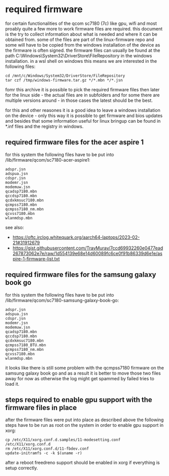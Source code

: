 # required firmware

for certain functionalities of the qcom sc7180 (7c) like gpu, wifi and most
proably quite a few more to work firmware files are required. this document
is the try to collect information about what is needed and where it can be
obtained from. some of the files are part of the linux-firmware repo and some
will have to be copied from the windows installation of the device as the
firmware is often signed. the firmware files can usually be found at the
path C:\Windows\System32\DriverStore\FileRepository in the windows
installation. in a wsl shell on windows this means we are interested in the
following files:
```
cd /mnt/c/Windows/System32/DriverStore/FileRepository
tar czf /tmp/windows-firmware.tar.gz */*.mbn */*.jsn
```
fomr this archive it is possible to pick the required firmware files then
later for the linux side - the actual files are in subfolders and for some
there are multiple versions around - in those cases the latest should be the
best.

for this and other reasones it is a good idea to leave a windows installation
on the device - only this way it is possible to get firmware and bios updates
and besides that some information useful for linux bringup can be found in
*.inf files and the registry in windows.

## required firmware files for the acer aspire 1

for this system the following files have to be put into
/lib/firmware/qcom/sc7180-acer-aspire1:
```
adspr.jsn
adspua.jsn
cdspr.jsn
modemr.jsn
modemuw.jsn
qcadsp7180.mbn
qccdsp7180.mbn
qcdxkmsuc7180.mbn
qcmpss7180.mbn
qcmpss7180_nm.mbn
qcvss7180.mbn
wlanmdsp.mbn
```

see also:
- https://oftc.irclog.whitequark.org/aarch64-laptops/2023-02-21#31912679
- https://gist.githubusercontent.com/TravMurav/7ccd69932260e0477ead267873062e7e/raw/1d554139e68e14d60089fc6ce0f91b86339d6e1e/aspire-1-firmware-list.txt

## required firmware files for the samsung galaxy book go

for this system the following files have to be put into
/lib/firmware/qcom/sc7180-samsung-galaxy-book-go:
```
adspr.jsn
adspua.jsn
cdspr.jsn
modemr.jsn
modemuw.jsn
qcadsp7180.mbn
qccdsp7180.mbn
qcdxkmsuc7180.mbn
qcmpss7180_BTU.mbn
qcmpss7180_nm.mbn
qcvss7180.mbn
wlanmdsp.mbn
```
it looks like there is still some problem with the qcmpss7180 firmware on the
samsung galaxy book go and as a result it is better to move those two files
away for now as otherwise the log might get spammed by failed tries to load
it.

## steps required to enable gpu support with the firmware files in place

after the firmware files were put into place as described above the following
steps have to be run as root on the system in order to enable gpu support in
xorg:
```
cp /etc/X11/xorg.conf.d.samples/11-modesetting.conf /etc/X11/xorg.conf.d
rm /etc/X11/xorg.conf.d/11-fbdev.conf
update-initramfs -c -k $(uname -r)
```
after a reboot freedreno support should be enabled in xorg if everything is
setup correctly.
